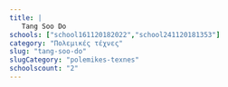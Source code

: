 ```yaml
---
title: |
   Tang Soo Do
schools: ["school161120182022","school241120181353"]
category: "Πολεμικές τέχνες"
slug: "tang-soo-do"
slugCategory: "polemikes-texnes"
schoolscount: "2"
---
```


